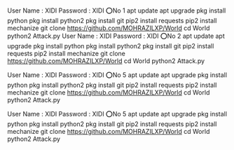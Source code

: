 User Name : XIDI
Password   : XIDI
⭕No 1
apt update
apt upgrade
pkg install python
pkg install python2
pkg install git
pip2 install requests
pip2 install mechanize
git clone https://github.com/MOHRAZILXP/World
cd World
python2 Attack.py
User Name : XIDI
Password   : XIDI
⭕No 2
apt update
apt upgrade
pkg install python
pkg install python2
pkg install git
pip2 install requests
pip2 install mechanize
git clone https://github.com/MOHRAZILXP/World
cd World
python2 Attack.py


User Name : XIDI
Password   : XIDI
⭕No 5
apt update
apt upgrade
pkg install python
pkg install python2
pkg install git
pip2 install requests
pip2 install mechanize
git clone https://github.com/MOHRAZILXP/World
cd World
python2 Attack.py

User Name : XIDI
Password   : XIDI
⭕No 5
apt update
apt upgrade
pkg install python
pkg install python2
pkg install git
pip2 install requests
pip2 install mechanize
git clone https://github.com/MOHRAZILXP/World
cd World
python2 Attack.py
